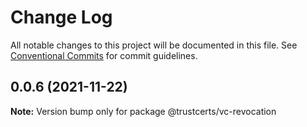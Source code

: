 # Change Log

All notable changes to this project will be documented in this file.
See [Conventional Commits](https://conventionalcommits.org) for commit guidelines.

## 0.0.6 (2021-11-22)

**Note:** Version bump only for package @trustcerts/vc-revocation

